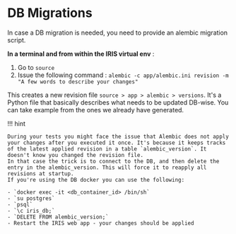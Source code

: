 # DB Migrations 
In case a DB migration is needed, you need to provide an alembic migration script.  

**In a terminal and from within the IRIS virtual env** :  

1. Go to `source` 
2. Issue the following command : `alembic -c app/alembic.ini revision -m "A few words to describe your changes"` 

This creates a new revision file `source > app > alembic > versions`.  It's a Python file that basically describes what needs to be updated DB-wise. You can take example from the ones we already have generated. 

!!! hint 

    During your tests you might face the issue that Alembic does not apply your changes after you executed it once. It's because it keeps tracks of the latest applied revision in a table `alembic_version`. It doesn't know you changed the revision file.  
    In that case the trick is to connect to the DB, and then delete the entry in the alembic_version. This will force it to reapply all revisions at startup.
    If you're using the DB docker you can use the following:

    - `docker exec -it <db_container_id> /bin/sh` 
    - `su postgres`
    - `psql`
    - `\c iris_db;` 
    - `DELETE FROM alembic_version;` 
    - Restart the IRIS web app - your changes should be applied